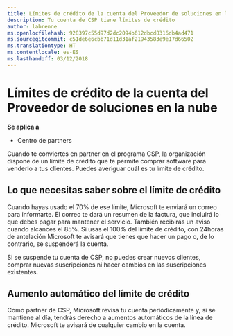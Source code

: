 ```yaml
---
title: Límites de crédito de la cuenta del Proveedor de soluciones en la nube | Centro de partners
description: Tu cuenta de CSP tiene límites de crédito
author: labrenne
ms.openlocfilehash: 928397c55d97d2dc2094b612dbcd8316db4ad471
ms.sourcegitcommit: c51de6e6cbb71d11d31af21943583e9e17d66502
ms.translationtype: HT
ms.contentlocale: es-ES
ms.lasthandoff: 03/12/2018
---
```

# <a name="cloud-solution-provider-account-credit-limits"></a>Límites de crédito de la cuenta del Proveedor de soluciones en la nube

**Se aplica a**

- Centro de partners

Cuando te conviertes en partner en el programa CSP, la organización dispone de un límite de crédito que te permite comprar software para venderlo a tus clientes. Puedes averiguar cuál es tu límite de crédito.

## <a name="what-you-need-to-know-about-your-credit-limit"></a>Lo que necesitas saber sobre el límite de crédito 

Cuando hayas usado el 70% de ese límite, Microsoft te enviará un correo para informarte. El correo te dará un resumen de la factura, que incluirá lo que debes pagar para mantener el servicio. También recibirás un aviso cuando alcances el 85%. Si usas el 100% del límite de crédito, con 24horas de antelación Microsoft te avisará que tienes que hacer un pago o, de lo contrario, se suspenderá la cuenta. 

Si se suspende tu cuenta de CSP, no puedes crear nuevos clientes, comprar nuevas suscripciones ni hacer cambios en las suscripciones existentes.

## <a name="automatic-credit-limit-increase"></a>Aumento automático del límite de crédito

Como partner de CSP, Microsoft revisa tu cuenta periódicamente y, si se mantiene al día, tendrás derecho a aumentos automáticos de la línea de crédito. Microsoft te avisará de cualquier cambio en la cuenta.
